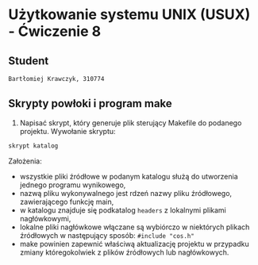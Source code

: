 # Użytkowanie systemu UNIX (USUX) - Ćwiczenie 8

## Student
```md
Bartłomiej Krawczyk, 310774
```

## Skrypty powłoki i program make

1. Napisać skrypt, który generuje plik sterujący Makefile do podanego projektu. Wywołanie skryptu:
```sh
skrypt katalog
```

Założenia:
- wszystkie pliki źródłowe w podanym katalogu służą do utworzenia jednego programu wynikowego,
- nazwą pliku wykonywalnego jest rdzeń nazwy pliku źródłowego, zawierającego funkcję main,
- w katalogu znajduje się podkatalog `headers` z lokalnymi plikami nagłówkowymi,
- lokalne pliki nagłówkowe włączane są wybiórczo w niektórych plikach źródłowych w następujący sposób: `#include "cos.h"`
- make powinien zapewnić właściwą aktualizację projektu w przypadku zmiany któregokolwiek z plików źródłowych lub nagłówkowych.

